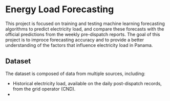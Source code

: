 # Energy Load Forecasting

This project is focused on training and testing machine learning forecasting algorithms to predict electricity load, and compare these forecasts with the official predictions from the weekly pre-dispatch reports. The goal of this project is to improce forecasting accuracy and to provide a better understanding of the factors that influence electricity load in Panama.

## Dataset

The dataset is composed of data from multiple sources, including:

- Historical electricity load, available on the daily post-dispatch records, from the grid operator (CND).
- 